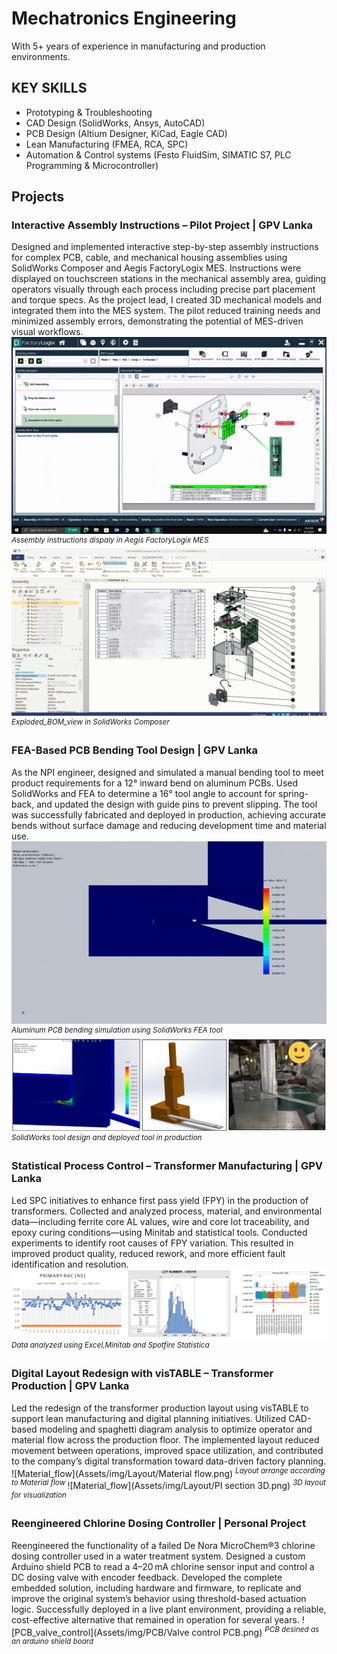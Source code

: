 # Mechatronics Engineering
With 5+ years of experience in manufacturing and production environments.

## KEY SKILLS 
- Prototyping & Troubleshooting
- CAD Design (SolidWorks, Ansys, AutoCAD)
- PCB Design (Altium Designer, KiCad, Eagle CAD)
- Lean Manufacturing (FMEA, RCA, SPC)
- Automation & Control systems (Festo FluidSim, SIMATIC S7, PLC Programming & Microcontroller)

## Projects
### Interactive Assembly Instructions – Pilot Project | GPV Lanka
Designed and implemented interactive step-by-step assembly instructions for complex PCB, cable, and mechanical housing assemblies using SolidWorks Composer and Aegis FactoryLogix MES. Instructions were displayed on touchscreen stations in the mechanical assembly area, guiding operators visually through each process including precise part placement and torque specs. As the project lead, I created 3D mechanical models and integrated them into the MES system. The pilot reduced training needs and minimized assembly errors, demonstrating the potential of MES-driven visual workflows.
![MCAD_gif](Assets/img/MCAD/MCAD_gif.gif)
<sup>*Assembly instructions dispaly in Aegis FactoryLogix MES* </sup>
![Exploded_BOM_view](Assets/img/MCAD/Expolded_BOM_view.png)
<sup>*Exploded_BOM_view in SolidWorks Composer* </sup>
### FEA-Based PCB Bending Tool Design | GPV Lanka
As the NPI engineer, designed and simulated a manual bending tool to meet product requirements for a 12° inward bend on aluminum PCBs. Used SolidWorks and FEA to determine a 16° tool angle to account for spring-back, and updated the design with guide pins to prevent slipping. The tool was successfully fabricated and deployed in production, achieving accurate bends without surface damage and reducing development time and material use.
![tool_gif](Assets/img/Aluminium_PCB_bending_sim/Sim_gif.gif)
<sup>*Aluminum PCB bending simulation using SolidWorks FEA tool* </sup>
![tool_design](Assets/img/Aluminium_PCB_bending_sim/FEA_tool.png)
<sup>*SolidWorks tool design and deployed tool in production* </sup>

### Statistical Process Control – Transformer Manufacturing | GPV Lanka
Led SPC initiatives to enhance first pass yield (FPY) in the production of transformers. Collected and analyzed process, material, and environmental data—including ferrite core AL values, wire and core lot traceability, and epoxy curing conditions—using Minitab and statistical tools. Conducted experiments to identify root causes of FPY variation. This resulted in improved product quality, reduced rework, and more efficient fault identification and resolution.
![SPC](Assets/img/SPC/SPC.png)
<sup>*Data analyzed using Excel,Minitab and Spotfire Statistica* </sup>

### Digital Layout Redesign with visTABLE – Transformer Production | GPV Lanka
Led the redesign of the transformer production layout using visTABLE to support lean manufacturing and digital planning initiatives. Utilized CAD-based modeling and spaghetti diagram analysis to optimize operator and material flow across the production floor. The implemented layout reduced movement between operations, improved space utilization, and contributed to the company’s digital transformation toward data-driven factory planning.
![Material_flow](Assets/img/Layout/Material flow.png)
<sup>*Layout arrange according to Material flow* </sup>
![Material_flow](Assets/img/Layout/PI section 3D.png)
<sup>*3D layout for visualization* </sup>

### Reengineered Chlorine Dosing Controller | Personal Project
Reengineered the functionality of a failed De Nora MicroChem®3 chlorine dosing controller used in a water treatment system. Designed a custom Arduino shield PCB to read a 4–20 mA chlorine sensor input and control a DC dosing valve with encoder feedback. Developed the complete embedded solution, including hardware and firmware, to replicate and improve the original system’s behavior using threshold-based actuation logic. Successfully deployed in a live plant environment, providing a reliable, cost-effective alternative that remained in operation for several years.
![PCB_valve_control](Assets/img/PCB/Valve control PCB.png)
<sup>*PCB desined as an arduino shield board* </sup>
